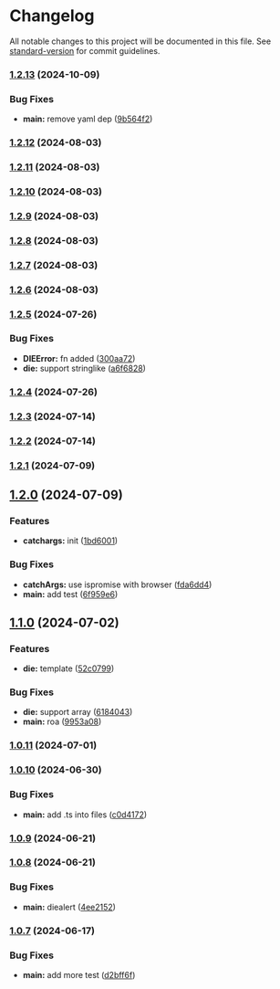 # Changelog

All notable changes to this project will be documented in this file. See [standard-version](https://github.com/conventional-changelog/standard-version) for commit guidelines.

### [1.2.13](https://github.com/snomiao/phpdie/compare/v1.2.12...v1.2.13) (2024-10-09)


### Bug Fixes

* **main:** remove yaml dep ([9b564f2](https://github.com/snomiao/phpdie/commit/9b564f2735979c100d0980d45c3224027f61195f))

### [1.2.12](https://github.com/snomiao/die/compare/v1.2.11...v1.2.12) (2024-08-03)

### [1.2.11](https://github.com/snomiao/die/compare/v1.2.10...v1.2.11) (2024-08-03)

### [1.2.10](https://github.com/snomiao/die/compare/v1.2.9...v1.2.10) (2024-08-03)

### [1.2.9](https://github.com/snomiao/die/compare/v1.2.5...v1.2.9) (2024-08-03)

### [1.2.8](https://github.com/snomiao/die/compare/v1.2.5...v1.2.8) (2024-08-03)

### [1.2.7](https://github.com/snomiao/die/compare/v1.2.5...v1.2.7) (2024-08-03)

### [1.2.6](https://github.com/snomiao/die/compare/v1.2.5...v1.2.6) (2024-08-03)

### [1.2.5](https://github.com/snomiao/die/compare/v1.2.4...v1.2.5) (2024-07-26)


### Bug Fixes

* **DIEError:** fn added ([300aa72](https://github.com/snomiao/die/commit/300aa72c166ccb36c7f6b0d8e14f53e65d02ea0e))
* **die:** support stringlike ([a6f6828](https://github.com/snomiao/die/commit/a6f68287f13142593cd8068d1fbb4915f438167a))

### [1.2.4](https://github.com/snomiao/die/compare/v1.2.3...v1.2.4) (2024-07-26)

### [1.2.3](https://github.com/snomiao/die/compare/v1.2.2...v1.2.3) (2024-07-14)

### [1.2.2](https://github.com/snomiao/die/compare/v1.2.1...v1.2.2) (2024-07-14)

### [1.2.1](https://github.com/snomiao/die/compare/v1.2.0...v1.2.1) (2024-07-09)

## [1.2.0](https://github.com/snomiao/die/compare/v1.1.0...v1.2.0) (2024-07-09)


### Features

* **catchargs:** init ([1bd6001](https://github.com/snomiao/die/commit/1bd6001f4f55af018ef2bce82c79bb6493f9f29c))


### Bug Fixes

* **catchArgs:** use ispromise with browser ([fda6dd4](https://github.com/snomiao/die/commit/fda6dd4f5d935dc55d5c6f1d14651a1e23cba78e))
* **main:** add test ([6f959e6](https://github.com/snomiao/die/commit/6f959e64363bdfbfb893eef50ba866906e97ce1e))

## [1.1.0](https://github.com/snomiao/die/compare/v1.0.11...v1.1.0) (2024-07-02)


### Features

* **die:** template ([52c0799](https://github.com/snomiao/die/commit/52c0799995bb044386924a8c57817900a4236cc4))


### Bug Fixes

* **die:** support array ([6184043](https://github.com/snomiao/die/commit/6184043fee91fa228cebcaa690642cfaa4be86e2))
* **main:** roa ([9953a08](https://github.com/snomiao/die/commit/9953a0812a2b99b7bf11f58950ea8faccb90db08))

### [1.0.11](https://github.com/snomiao/die/compare/v1.0.10...v1.0.11) (2024-07-01)

### [1.0.10](https://github.com/snomiao/die/compare/v1.0.9...v1.0.10) (2024-06-30)


### Bug Fixes

* **main:** add .ts into files ([c0d4172](https://github.com/snomiao/die/commit/c0d4172bfd2a1842d318ef275805337b9bd8982a))

### [1.0.9](https://github.com/snomiao/die/compare/v1.0.8...v1.0.9) (2024-06-21)

### [1.0.8](https://github.com/snomiao/die/compare/v1.0.7...v1.0.8) (2024-06-21)


### Bug Fixes

* **main:** diealert ([4ee2152](https://github.com/snomiao/die/commit/4ee2152f4fb432c4715cfcf5c0afd59b6dc8c25a))

### [1.0.7](https://github.com/snomiao/die/compare/v1.0.6...v1.0.7) (2024-06-17)


### Bug Fixes

* **main:** add more test ([d2bff6f](https://github.com/snomiao/die/commit/d2bff6f611bb43811cfc8c155e723e27ea95109d))
